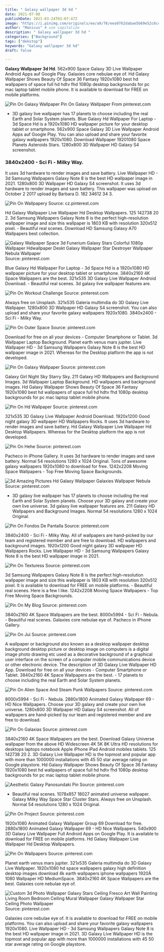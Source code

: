 ```yaml
---
title: " Galaxy wallpaper 3d hd "
date: 2021-07-08
publishDate: 2021-03-24T03:07:47Z
image: "https://i.pinimg.com/originals/ee/a9/76/eea9762dabae5b69e52c6c45b1959908.jpg"
author: "Manicus" # use capitalize
description: " Galaxy wallpaper 3d hd "
categories: ["Background"]
tags: ["dekstop"]
keywords: "Galaxy wallpaper 3d hd"
draft: false

---
```



**Galaxy Wallpaper 3d Hd**. 562x900 Space Galaxy 3D Live Wallpaper Android Apps auf Google Play. Galaxies core nebulae eye of. Hd Galaxy Wallpaper Shows Beauty Of Space 36 Fantasy 1920x1080 best hd wallpapers of space full hd hdtv fhd 1080p desktop backgrounds for pc mac laptop tablet mobile phone. It is available to download for FREE on mobile platforms.

![Pin On Galaxy Wallpaper](https://i.pinimg.com/originals/d1/b4/17/d1b4174529ca2fdc854659e51f203019.png "Pin On Galaxy Wallpaper")
Pin On Galaxy Wallpaper From pinterest.com


- 3D galaxy live wallpaper has 17 planets to choose including the real Earth and Solar System planets. Blue Galaxy Hd Wallpaper For Laptop - 3d Space Hd is a 1920x1080 HD wallpaper picture for your desktop tablet or smartphone. 562x900 Space Galaxy 3D Live Wallpaper Android Apps auf Google Play. You can also upload and share your favorite galaxy wallpapers 1920x1080. Download Wallpaper 19201080 Space Planets Asteroids Stars. 1280x800 3D Wallpaper HD Galaxy S4 screenshot.

### 3840x2400 - Sci Fi - Milky Way.

It uses 3d hardware to render images and save battery. Live Wallpaper HD - 3d Samsung Wallpapers Galaxy Note 8 is the best HD wallpaper image in 2021. 1280x800 3D Wallpaper HD Galaxy S4 screenshot. It uses 3d hardware to render images and save battery. This wallpaper was upload on October 2 2017 upload by Barbara D. 182 34612 34 3.


![Pin On Wallpapery](https://i.pinimg.com/originals/24/ec/20/24ec206e1d43aee90247f7e7d34be528.jpg "Pin On Wallpapery")
Source: cz.pinterest.com

Hd Galaxy Wallpaper Live Wallpaper Hd Desktop Wallpapers. 125 142738 20 2. 3d Samsung Wallpapers Galaxy Note 8 is the perfect high-resolution wallpaper image and size this wallpaper is 1803 KB with resolution 320x512 pixel. - Beautiful real scenes. Download HD Samsung Galaxy A70 Wallpapers best collection.

![Galaxy Wallpaper Space 3d Funerium Galaxy Stars Colorful 1080p Wallpaper Hdwallpaper Deskt Galaxy Wallpaper Star Destroyer Wallpaper Nebula Wallpaper](https://i.pinimg.com/originals/5a/cd/c8/5acdc8d4d898277dc853157180e566d5.jpg "Galaxy Wallpaper Space 3d Funerium Galaxy Stars Colorful 1080p Wallpaper Hdwallpaper Deskt Galaxy Wallpaper Star Destroyer Wallpaper Nebula Wallpaper")
Source: pinterest.com

Blue Galaxy Hd Wallpaper For Laptop - 3d Space Hd is a 1920x1080 HD wallpaper picture for your desktop tablet or smartphone. 3840x2160 4K Space Wallpapers are the best. 321x535 3D Galaxy Live Wallpaper Android Download. - Beautiful real scenes. 3d galaxy live wallpaper features are.

![Pin On Workout Challenge](https://i.pinimg.com/736x/64/28/25/642825428b6103dff02cc6fd64897dab.jpg "Pin On Workout Challenge")
Source: pinterest.com

Always free on Unsplash. 321x535 Galeria multimdia do 3D Galaxy Live Wallpaper. 1280x800 3D Wallpaper HD Galaxy S4 screenshot. You can also upload and share your favorite galaxy wallpapers 1920x1080. 3840x2400 - Sci Fi - Milky Way.

![Pin On Outer Space](https://i.pinimg.com/originals/d5/b4/e4/d5b4e465b52f5dd8d5eb87727a028331.jpg "Pin On Outer Space")
Source: pinterest.com

Download for free on all your devices - Computer Smartphone or Tablet. 3d Wallpaper Laptop Background. Planet earth venus mars jupiter. Live Wallpaper HD - 3d Samsung Wallpapers Galaxy Note 8 is the best HD wallpaper image in 2021. Whereas for the Desktop platform the app is not developed.

![Pin On Galaxy Wallpaper](https://i.pinimg.com/originals/d1/b4/17/d1b4174529ca2fdc854659e51f203019.png "Pin On Galaxy Wallpaper")
Source: pinterest.com

Galaxy Girl Night Sky Starry Sky. 211 Galaxy HD Wallpapers and Background Images. 3d Wallpaper Laptop Background. HD wallpapers and background images. Hd Galaxy Wallpaper Shows Beauty Of Space 36 Fantasy 1920x1080 best hd wallpapers of space full hd hdtv fhd 1080p desktop backgrounds for pc mac laptop tablet mobile phone.

![Pin On Hd Wallpaper](https://i.pinimg.com/originals/3e/8f/6b/3e8f6bd05a73b10da649733c2aa81db7.jpg "Pin On Hd Wallpaper")
Source: pinterest.com

321x535 3D Galaxy Live Wallpaper Android Download. 1920x1200 Good night galaxy 3D wallpaper HD Wallpapers Rocks. It uses 3d hardware to render images and save battery. Hd Galaxy Wallpaper Live Wallpaper Hd Desktop Wallpapers. Whereas for the Desktop platform the app is not developed.

![Pin On Hehe](https://i.pinimg.com/originals/5d/31/56/5d3156f0e7bc8a7b252a2b49e960081d.png "Pin On Hehe")
Source: pinterest.com

Pacheco in iPhone Gallery. It uses 3d hardware to render images and save battery. Normal 54 resolutions 1280 x 1024 Original. Tons of awesome galaxy wallpapers 1920x1080 to download for free. 1242x2208 Moving Space Wallpapers - Top Free Moving Space Backgrounds.

![3d Amazing Pictures Hd Galaxy Wallpaper Galaxies Wallpaper Nebula](https://i.pinimg.com/originals/43/f9/43/43f943288b4b8b3bfe720cd81b83e590.jpg "3d Amazing Pictures Hd Galaxy Wallpaper Galaxies Wallpaper Nebula")
Source: pinterest.com

- 3D galaxy live wallpaper has 17 planets to choose including the real Earth and Solar System planets. Choose your 3D galaxy and create your own live universe. 3d galaxy live wallpaper features are. 211 Galaxy HD Wallpapers and Background Images. Normal 54 resolutions 1280 x 1024 Original.

![Pin On Fondos De Pantalla](https://i.pinimg.com/originals/60/38/61/6038618a3001323c9291c9daa6dfe5f1.jpg "Pin On Fondos De Pantalla")
Source: pinterest.com

3840x2400 - Sci Fi - Milky Way. All of wallpapers are hand-picked by our team and registered member and are free to download. HD wallpapers and background images. 1920x1200 Good night galaxy 3D wallpaper HD Wallpapers Rocks. Live Wallpaper HD - 3d Samsung Wallpapers Galaxy Note 8 is the best HD wallpaper image in 2021.

![Pin On Texturess](https://i.pinimg.com/736x/9b/ea/ab/9beaab3c59defcc22fbb65add9fd3dbe.jpg "Pin On Texturess")
Source: pinterest.com

3d Samsung Wallpapers Galaxy Note 8 is the perfect high-resolution wallpaper image and size this wallpaper is 1803 KB with resolution 320x512 pixel. It is available to download for FREE on mobile platforms. - Beautiful real scenes. Here is a few I like. 1242x2208 Moving Space Wallpapers - Top Free Moving Space Backgrounds.

![Pin On My Blog](https://i.pinimg.com/originals/58/7d/a1/587da16d969af83f3c8831b7ce9fae0f.jpg "Pin On My Blog")
Source: pinterest.com

3840x2160 4K Space Wallpapers are the best. 8000x5994 - Sci Fi - Nebula. - Beautiful real scenes. Galaxies core nebulae eye of. Pacheco in iPhone Gallery.

![Pin On Jui](https://i.pinimg.com/originals/35/01/95/350195556f2fd4fe3abdf33881b654fc.jpg "Pin On Jui")
Source: pinterest.com

A wallpaper or background also known as a desktop wallpaper desktop background desktop picture or desktop image on computers is a digital image photo drawing etc used as a decorative background of a graphical user interface on the screen of a computer mobile communications device or other electronic device. The description of 3D Galaxy Live Wallpaper HD App. Download for free on all your devices - Computer Smartphone or Tablet. 3840x2160 4K Space Wallpapers are the best. - 17 planets to choose including the real Earth and Solar System planets.

![Pin On Alien Space And Steam Punk Wallpapers](https://i.pinimg.com/originals/62/9c/1b/629c1bae018c8d7f75c409db9f747d9b.jpg "Pin On Alien Space And Steam Punk Wallpapers")
Source: pinterest.com

8000x5994 - Sci Fi - Nebula. 2880x1800 Animated Galaxy Wallpaper 69 - HD Nice Wallpapers. Choose your 3D galaxy and create your own live universe. 1280x800 3D Wallpaper HD Galaxy S4 screenshot. All of wallpapers are hand-picked by our team and registered member and are free to download.

![Pin On Galaxias](https://i.pinimg.com/originals/5d/59/df/5d59dfb121639bee38d272a99d55c2ff.jpg "Pin On Galaxias")
Source: pinterest.com

3840x2160 4K Space Wallpapers are the best. Download Galaxy Universe wallpaper from the above HD Widescreen 4K 5K 8K Ultra HD resolutions for desktops laptops notebook Apple iPhone iPad Android mobiles tablets. 125 142738 20 2. 3D Galaxy Live Wallpaper HD is the topmost and popular app with more than 1000000 installations with 45 50 star average rating on Google playstore. Hd Galaxy Wallpaper Shows Beauty Of Space 36 Fantasy 1920x1080 best hd wallpapers of space full hd hdtv fhd 1080p desktop backgrounds for pc mac laptop tablet mobile phone.

![Aesthetic Galaxy Panosundaki Pin](https://i.pinimg.com/originals/3a/57/c4/3a57c41179861610a18a45fa019c07aa.jpg "Aesthetic Galaxy Panosundaki Pin")
Source: pinterest.com

- Beautiful real scenes. 1078x857 18027 animated universe wallpaper. Galaxy Milky Way Space Star Cluster Stars. Always free on Unsplash. Normal 54 resolutions 1280 x 1024 Original.

![Pin On Project](https://i.pinimg.com/736x/cc/3d/b6/cc3db6ec3690e5edad0f21bf494b7075.jpg "Pin On Project")
Source: pinterest.com

1920x1080 Animated Galaxy Wallpaper Group 69 Download for free. 2880x1800 Animated Galaxy Wallpaper 69 - HD Nice Wallpapers. 540x900 3D Galaxy Live Wallpaper Full Android Apps on Google Play. It is available to download for FREE on mobile platforms. Hd Galaxy Wallpaper Live Wallpaper Hd Desktop Wallpapers.

![Pin On Wallpapers](https://i.pinimg.com/originals/f4/2a/46/f42a46fbb5559cddaebeb37545c578d0.jpg "Pin On Wallpapers")
Source: pinterest.com

Planet earth venus mars jupiter. 321x535 Galeria multimdia do 3D Galaxy Live Wallpaper. 1920x1080 hd space wallpapers galaxy high definition desktop images download 4k earth wallpapers iphone wallpapers 1920Ã 1080 Wallpaper HD MediumSpace. 3840x2160 4K Space Wallpapers are the best. Galaxies core nebulae eye of.

![Custom 3d Photo Wallpaper Galaxy Stars Ceiling Fresco Art Wall Painting Living Room Bedroom Ceiling Mural Wallpaper Galaxy Wallpaper Star Ceiling Photo Wallpaper](https://i.pinimg.com/originals/ee/a9/76/eea9762dabae5b69e52c6c45b1959908.jpg "Custom 3d Photo Wallpaper Galaxy Stars Ceiling Fresco Art Wall Painting Living Room Bedroom Ceiling Mural Wallpaper Galaxy Wallpaper Star Ceiling Photo Wallpaper")
Source: pinterest.com

Galaxies core nebulae eye of. It is available to download for FREE on mobile platforms. You can also upload and share your favorite galaxy wallpapers 1920x1080. Live Wallpaper HD - 3d Samsung Wallpapers Galaxy Note 8 is the best HD wallpaper image in 2021. 3D Galaxy Live Wallpaper HD is the topmost and popular app with more than 1000000 installations with 45 50 star average rating on Google playstore.

